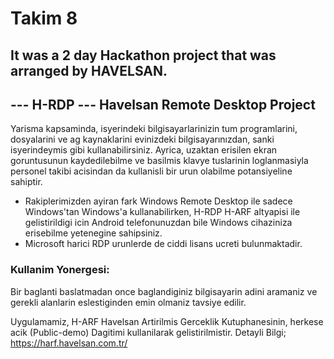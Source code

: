 # Takim 8

## It was a 2 day Hackathon project that was arranged by HAVELSAN.

## --- H-RDP --- Havelsan Remote Desktop Project

Yarisma kapsaminda, isyerindeki bilgisayarlarinizin tum programlarini, dosyalarini ve ag kaynaklarini evinizdeki bilgisayarınızdan, sanki isyerindeymis gibi kullanabilirsiniz.
Ayrica, uzaktan erisilen ekran goruntusunun kaydedilebilme ve basilmis klavye tuslarinin loglanmasiyla personel takibi acisindan da kullanisli bir urun olabilme potansiyeline sahiptir.

* Rakiplerimizden ayiran fark Windows Remote Desktop ile sadece Windows'tan Windows'a kullanabilirken, H-RDP H-ARF altyapisi ile gelistirildigi icin Android telefonunuzdan bile Windows cihaziniza erisebilme yetenegine sahipsiniz. 
* Microsoft harici RDP urunlerde de ciddi lisans ucreti bulunmaktadir.

### Kullanim Yonergesi:

Bir baglanti baslatmadan once baglandiginiz bilgisayarin adini aramaniz ve gerekli alanlarin eslestiginden emin olmaniz tavsiye edilir.

Uygulamamiz, H-ARF Havelsan Artirilmis Gerceklik Kutuphanesinin, herkese acik (Public-demo) Dagitimi kullanilarak gelistirilmistir. Detayli Bilgi;
https://harf.havelsan.com.tr/
